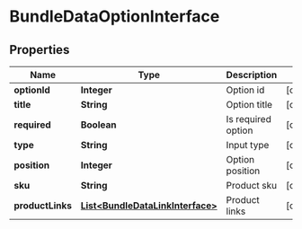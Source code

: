 
# BundleDataOptionInterface

## Properties
Name | Type | Description | Notes
------------ | ------------- | ------------- | -------------
**optionId** | **Integer** | Option id |  [optional]
**title** | **String** | Option title |  [optional]
**required** | **Boolean** | Is required option |  [optional]
**type** | **String** | Input type |  [optional]
**position** | **Integer** | Option position |  [optional]
**sku** | **String** | Product sku |  [optional]
**productLinks** | [**List&lt;BundleDataLinkInterface&gt;**](BundleDataLinkInterface.md) | Product links |  [optional]



